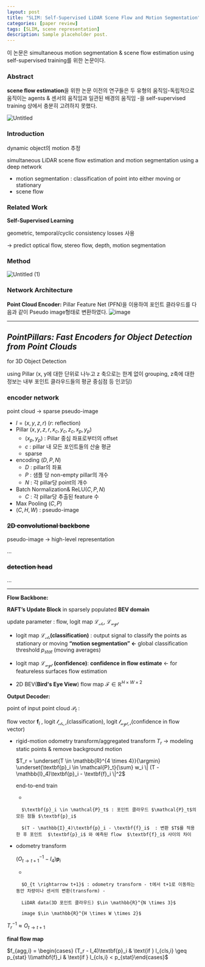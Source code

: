 ```yaml
---
layout: post
title: "SLIM: Self-Supervised LiDAR Scene Flow and Motion Segmentation"
categories: [paper review]
tags: [SLIM, scene representation]
description: Sample placeholder post.
---
```


이 논문은 simultaneous motion segmentation & scene flow estimation using self-supervised training를 위한 논문이다.
### Abstract
**scene flow estimation**을 위한 논문
이전의 연구들은 두 유형의 움직임-독립적으로 움직이는 agents & 센서의 움직임과 일관된 배경의 움직임  -을 self-supervised training 상에서 충분히 고려하지 못했다.

![Untitled](https://github.com/eunseon02/eunseon02.github.io/assets/108911413/78d4793a-83d8-4747-826d-225a3710aad5)


### Introduction
dynamic object의 motion 추정

simultaneous LiDAR scene flow estimation and motion segmentation using a
deep network

- motion segmentation : classification of point into either moving or stationary
- scene flow

### Related Work
**Self-Supervised Learning**

geometric, temporal/cyclic consistency losses 사용

→ predict optical flow, stereo flow, depth,  motion segmentation


### Method
![Untitled (1)](https://github.com/eunseon02/eunseon02.github.io/assets/108911413/9dca53f8-1918-4718-921a-af2d212fbbcb)

### Network Architecture
**Point Cloud Encoder:**
Pillar Feature Net (PFN)을 이용하여 포인트 클라우드를 다음과 같이 Pseudo image형태로 변환하였다.
![image](https://github.com/eunseon02/eunseon02.github.io/assets/108911413/7eb5eb11-3f5c-4a0d-87ae-da7442256a2a)


---

## ***PointPillars: Fast Encoders for Object Detection from Point Clouds***
for 3D Object Detection

using Pillar (x, y에 대한 단위로 나누고 z 축으로는 한계 없이 grouping, z축에 대한 정보는 내부 포인트 클라우드들의 평균 중심점 등 인코딩)

### encoder network

point cloud → sparse pseudo-image 

- $l = (x, y, z, r)$ ($r$: reflection)
- Pillar $(x, y, z, r, x_c, y_c, z_c, x_p, y_p)$
    - $(x_p, y_p)$ : Pillar 중심 좌표로부터의 offset
    - $c$ : pillar 내 모든 포인트들의 산술 평균
    - sparse
- encoding $(D, P, N)$
    - $D$ : pillar의 좌표
    - $P$ : 샘플 당 non-empty pillar의 개수
    - $N$ : 각 pillar당 point의 개수
- Batch Normalization& ReLU$(C, P, N)$
    - $C$ : 각 pillar당 추출된 feature 수
- Max Pooling $(C, P)$
- $(C, H, W)$ : pseudo-image

### **~~2D convolutional backbone~~**

pseudo-image → high-level representation

…

### **~~detection head~~**

…


---
**Flow Backbone:**

**RAFT’s Update Block** in sparsely populated **BEV domain**

update parameter : flow, logit map $\mathcal{L_{cls}}$, $\mathcal{L_{wgt}}$ 

- logit map $\mathcal{L_{cls}}$**(classification)** : output signal to classify the points as stationary or moving **“motion segmentation” ←** global classification threshold $p_{stat}$ (moving averages)
- logit map $\mathcal{L_{wgt}}$ **(confidence)**: **confidence in flow estimate** ← for featureless surfaces flow estimation

- 2D BEV(**Bird's Eye View**) flow map $\mathcal{F}\in \mathbb{R}^{H \times W \times 2}$


**Output Decoder:**

point of input point cloud $\mathcal{P}_t$ : 

flow vector $\textbf{f}_i$ , logit $\mathcal{l_{cls, i}}$(classification), logit $\mathcal{l_{wgt, i}}$(confidence in flow vector)

- rigid-motion odometry transform/aggregated transform $T_r$ → modeling static points & remove background motion
    
    $T_r = \underset{T \in \mathbb{R}^{4 \times 4}}{\argmin} \underset{\textbf{p}_i \in \mathcal{P}_t}{\sum} w_i \| (T - \mathbb{I}_4)\textbf{p}_i - \textbf{f}_i \|^2$
    
    end-to-end train
    
    - 
        
        $\textbf{p}_i \in \mathcal{P}_t$ : 포인트 클라우드 $\mathcal{P}_t$의 모든 점들 $\textbf{p}_i$
        
        $(T - \mathbb{I}_4)\textbf{p}_i - \textbf{f}_i$  : 변환 $T$를 적용한 후 포인트  $\textbf{p}_i$ 와 예측된 flow  $\textbf{f}_i$ 사이의 차이
        
    
- odometry transform
    
    $\left( O_{t \rightarrow t+1}^{-1} - I_4 \right) \textbf{p}_i$
    
    - 
        
        $O_{t \rightarrow t+1}$ : odometry transform - t에서 t+1로 이동하는 동안 차량이나 센서의 변환(transform) -
        
        LiDAR data(3D 포인트 클라우드) $\in \mathbb{R}^{N \times 3}$
        
        image $\in \mathbb{R}^{H \times W \times 2}$ 
        

$T_r^{-1} \approx O_{t \rightarrow t+1}$


**final flow map**

$f_{agg,i} = \begin{cases} (T_r - I_4)\textbf{p}_i & \text{if } l_{cls,i} \geq p_{stat} \\\mathbf{f}_i & \text{if } l_{cls,i} < p_{stat}\end{cases}$
